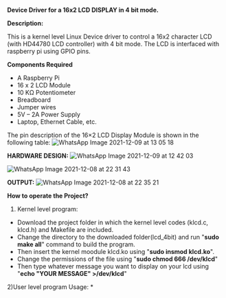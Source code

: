 **Device Driver for a 16x2 LCD DISPLAY in 4 bit mode.**

**Description:**

This is a kernel level Linux Device driver to control a 16x2 character LCD (with HD44780 LCD controller) with 4 bit mode. The LCD is interfaced with raspberry pi using GPIO pins.


**Components Required**
* A Raspberry Pi
* 16 x 2 LCD Module
* 10 KΩ Potentiometer
* Breadboard
* Jumper wires
* 5V – 2A Power Supply
* Laptop, Ethernet Cable, etc.

The pin description of the 16×2 LCD Display Module is shown in the following table:
![WhatsApp Image 2021-12-09 at 13 05 18](https://user-images.githubusercontent.com/91193582/145353592-964aa964-5452-46bf-9cd4-81c7c0ea5f0e.jpeg)


**HARDWARE DESIGN:**
![WhatsApp Image 2021-12-09 at 12 42 03](https://user-images.githubusercontent.com/91193582/145350653-c5740613-2254-4f52-b469-4019572dd807.jpeg)

![WhatsApp Image 2021-12-08 at 22 31 43](https://user-images.githubusercontent.com/91193582/145343593-26f51f67-99d8-431e-a07a-a775c554002e.jpeg)

**OUTPUT:**
![WhatsApp Image 2021-12-08 at 22 35 21](https://user-images.githubusercontent.com/91193582/145343517-e06864af-27f4-4ecf-b341-6b63e015ed07.jpeg)

**How to operate the Project?**
1) Kernel level program:
* Download the project folder in which the kernel level codes (klcd.c, klcd.h) and Makefile are included.
* Change the directory to the downloaded folder(lcd_4bit) and run "**sudo make all**" command to build the program.
* Then insert the kernel moodule klcd.ko using "**sudo insmod klcd.ko**".
* Change the permissions of the file using "**sudo chmod 666 /dev/klcd**"
* Then type whatever message you want to display on your lcd using "**echo "YOUR MESSAGE" >/dev/klcd**"

2)User level program Usage:
* 
